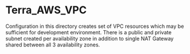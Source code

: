 # Terra_AWS_VPC
Configuration in this directory creates set of VPC resources which may be sufficient for development environment.  There is a public and private subnet created per availability zone in addition to single NAT Gateway shared between all 3 availability zones.  
